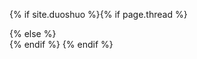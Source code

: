 {% if site.duoshuo %}{% if page.thread %}
	<!--define the duoshuo plugin-->
	<div class="ds-thread" data-thread-key="{{ page.thread }}" data-url="{{ site.url }}{{ page.url }}" data-title="{{ page.title }}" />
	{% else %}
	<div class="ds-thread"></div>
	{% endif %}
	<script type="text/javascript">
	var duoshuoQuery = {short_name:"{{ site.duoshuo }}"};
		(function() {
			var ds = document.createElement('script');
			ds.type = 'text/javascript';ds.async = true;
			ds.src = 'http://static.duoshuo.com/embed.js';
			ds.charset = 'UTF-8';
			(document.getElementsByTagName('head')[0] 
			|| document.getElementsByTagName('body')[0]).appendChild(ds);
		})();
	</script>
{% endif %}


<!-- JiaThis Button BEGIN -->
<script type="text/javascript" >
var jiathis_config={
	summary:"",
	ralateuid:{
		"tsina":"hopehook"
	},
	showClose:true,
	shortUrl:false,
	hideMore:false
}
</script>
<script type="text/javascript" src="http://v3.jiathis.com/code/jiathis_r.js?btn=r.gif&move=0" charset="utf-8"></script>
<!-- JiaThis Button END -->
